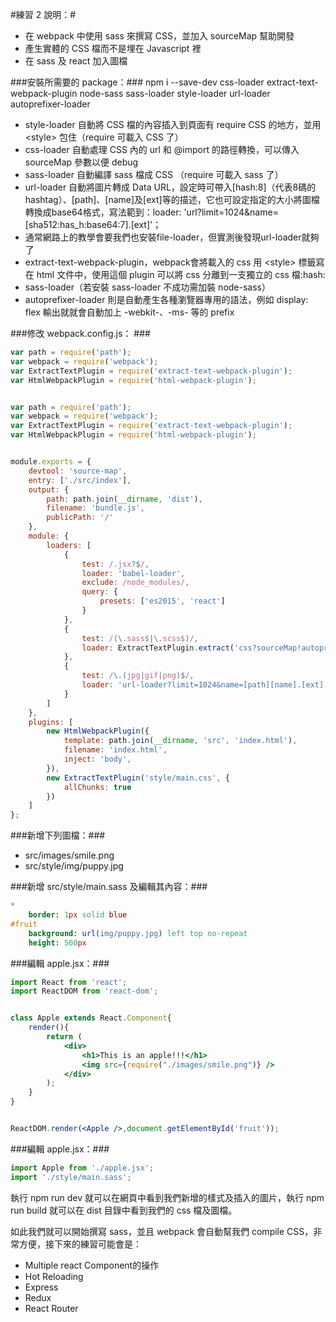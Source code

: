 #練習 2 說明：#
 - 在 webpack 中使用 sass 來撰寫 CSS，並加入 sourceMap 幫助開發
 - 產生實體的 CSS 檔而不是埋在 Javascript 裡
 - 在 sass 及 react 加入圖檔

###安裝所需要的 package：###
    npm i --save-dev css-loader extract-text-webpack-plugin node-sass sass-loader style-loader url-loader autoprefixer-loader

 - style-loader 自動將 CSS 檔的內容插入到頁面有 require CSS 的地方，並用 &lt;style&gt; 包住（require 可載入 CSS 了）
 - css-loader 自動處理 CSS 內的 url 和 @import 的路徑轉換，可以傳入 sourceMap 參數以便 debug
 - sass-loader 自動編譯 sass 檔成 CSS （require 可載入 sass 了）
 - url-loader 自動將圖片轉成 Data URL，設定時可帶入[hash:8]（代表8碼的hashtag）、[path]、[name]及[ext]等的描述，它也可設定指定的大小將圖檔轉換成base64格式，寫法範到：loader: 'url?limit=1024&name=[sha512:has_h:base64:7].[ext]'；
 - 通常網路上的教學會要我們也安裝file-loader，但實測後發現url-loader就夠了
 - extract-text-webpack-plugin，webpack會將載入的 css 用 &lt;style&gt; 標籤寫在 html 文件中，使用這個 plugin 可以將 css 分離到一支獨立的 css 檔\:hash\:
 - sass-loader（若安裝 sass-loader 不成功需加裝 node-sass）
 - autoprefixer-loader 則是自動產生各種瀏覽器專用的語法，例如 display: flex 輸出就就會自動加上 -webkit-、-ms- 等的 prefix

###修改 webpack.config.js： ###
~~~javascript
var path = require('path');
var webpack = require('webpack');
var ExtractTextPlugin = require('extract-text-webpack-plugin');
var HtmlWebpackPlugin = require('html-webpack-plugin');


var path = require('path');
var webpack = require('webpack');
var ExtractTextPlugin = require('extract-text-webpack-plugin');
var HtmlWebpackPlugin = require('html-webpack-plugin');


module.exports = {
    devtool: 'source-map',
    entry: ['./src/index'],
    output: {
        path: path.join(__dirname, 'dist'),
        filename: 'bundle.js',
        publicPath: '/'
    },
    module: {
        loaders: [
            {
                test: /.jsx?$/,
                loader: 'babel-loader',
                exclude: /node_modules/,
                query: {
                    presets: ['es2015', 'react']
                }
            },
            {
                test: /(\.sass$|\.scss$)/,
                loader: ExtractTextPlugin.extract('css?sourceMap!autoprefixer!sass')
            },
            {
                test: /\.(jpg|gif|png)$/,
                loader: 'url-loader?limit=1024&name=[path][name].[ext]'
            }
        ]
    },
    plugins: [
        new HtmlWebpackPlugin({
            template: path.join(__dirname, 'src', 'index.html'),
            filename: 'index.html',
            inject: 'body',
        }),
        new ExtractTextPlugin('style/main.css', {
            allChunks: true
        })
    ]
};
~~~

###新增下列圖檔：###
 - src/images/smile.png
 - src/style/img/puppy.jpg

###新增 src/style/main.sass 及編輯其內容：###
~~~sass
*
    border: 1px solid blue
#fruit
    background: url(img/puppy.jpg) left top no-repeat
    height: 500px
~~~

###編輯 apple.jsx：###
~~~jsx
import React from 'react';
import ReactDOM from 'react-dom';


class Apple extends React.Component{
    render(){
        return (
            <div>
                <h1>This is an apple!!!</h1>
                <img src={require("./images/smile.png")} />
            </div>
        );
    }
}


ReactDOM.render(<Apple />,document.getElementById('fruit'));
~~~

###編輯 apple.jsx：###
~~~js
import Apple from './apple.jsx';
import './style/main.sass';
~~~

執行 npm run dev 就可以在網頁中看到我們新增的樣式及插入的圖片，執行 npm run build 就可以在 dist 目錄中看到我們的 css 檔及圖檔。

如此我們就可以開始撰寫 sass，並且 webpack 會自動幫我們 compile CSS，非常方便，接下來的練習可能會是：
 - Multiple react Component的操作
 - Hot Reloading
 - Express
 - Redux
 - React Router

